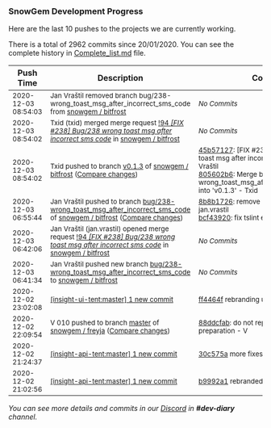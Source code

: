 
### SnowGem Development Progress

Here are the last 10 pushes to the projects we are currently working.

There is a total of 2962 commits since 20/01/2020. You can see the complete history in
 [Complete_list.md](Complete_list.md) file.

| Push Time | Description | Commits |
| --- | --- | --- |
| <sub>2020-12-03 08:54:03</sub> | <sub>Jan Vraštil removed branch bug/238-wrong_toast_msg_after_incorrect_sms_code from [snowgem / bitfrost](https://gitlab.com/snowgem/bitfrost)</sub> | <sub>_No Commits_</sub> |
| <sub>2020-12-03 08:54:02</sub> | <sub>Txid (txid) merged merge request [!94 *[FIX #238] Bug/238 wrong toast msg after incorrect sms code*](https://gitlab.com/snowgem/bitfrost/-/merge_requests/94) in [snowgem / bitfrost](https://gitlab.com/snowgem/bitfrost)</sub> | <sub>_No Commits_</sub> |
| <sub>2020-12-03 08:54:02</sub> | <sub>Txid pushed to branch [v0\.1\.3](https://gitlab.com/snowgem/bitfrost/commits/v0.1.3) of [snowgem / bitfrost](https://gitlab.com/snowgem/bitfrost) ([Compare changes](https://gitlab.com/snowgem/bitfrost/compare/c0f4a4bd4ec197af568c34a633f6f38cc3ec2392...805602b691f25d2e4bedc27d80c9fe654c1aa240))</sub> | <sub>[45b57127](https://gitlab.com/snowgem/bitfrost/-/commit/45b57127f3828c3754d73148a90b3f07d3d4f3a7): [FIX #238] Bug/238 wrong toast msg after incorrect sms code - Jan Vraštil<br>[805602b6](https://gitlab.com/snowgem/bitfrost/-/commit/805602b691f25d2e4bedc27d80c9fe654c1aa240): Merge branch 'bug/238-wrong_toast_msg_after_incorrect_sms_code' into 'v0.1.3' - Txid</sub> |
| <sub>2020-12-03 06:55:44</sub> | <sub>Jan Vraštil pushed to branch [bug/238\-wrong\_toast\_msg\_after\_incorrect\_sms\_code](https://gitlab.com/snowgem/bitfrost/commits/bug/238-wrong_toast_msg_after_incorrect_sms_code) of [snowgem / bitfrost](https://gitlab.com/snowgem/bitfrost) ([Compare changes](https://gitlab.com/snowgem/bitfrost/compare/0351c4b31241f291bbfac7c3a6324405aea97539...bcf439209c8fff5e3217966dc0e85a5d649287bb))</sub> | <sub>[8b8b1726](https://gitlab.com/snowgem/bitfrost/-/commit/8b8b17269fc4eb9a2cf3c8ee0d5852c6ee032e13): remove unwanted code - jan.vrastil<br>[bcf43920](https://gitlab.com/snowgem/bitfrost/-/commit/bcf439209c8fff5e3217966dc0e85a5d649287bb): fix tslint errors - jan.vrastil</sub> |
| <sub>2020-12-03 06:42:06</sub> | <sub>Jan Vraštil (jan.vrastil) opened merge request [!94 *[FIX #238] Bug/238 wrong toast msg after incorrect sms code*](https://gitlab.com/snowgem/bitfrost/-/merge_requests/94) in [snowgem / bitfrost](https://gitlab.com/snowgem/bitfrost)</sub> | <sub>_No Commits_</sub> |
| <sub>2020-12-03 06:41:34</sub> | <sub>Jan Vraštil pushed new branch [bug/238\-wrong\_toast\_msg\_after\_incorrect\_sms\_code](https://gitlab.com/snowgem/bitfrost/commits/bug/238-wrong_toast_msg_after_incorrect_sms_code) to [snowgem / bitfrost](https://gitlab.com/snowgem/bitfrost)</sub> | <sub>_No Commits_</sub> |
| <sub>2020-12-02 23:02:08</sub> | <sub>[[insight-ui-tent:master] 1 new commit](https://github.com/TENTOfficial/insight-ui-tent/commit/ff4464f4dcd4e55974e933969ed9f16093473d41)</sub> | <sub>[ff4464f](https://github.com/TENTOfficial/insight-ui-tent/commit/ff4464f4dcd4e55974e933969ed9f16093473d41) rebranding ui - ciripel</sub> |
| <sub>2020-12-02 22:09:54</sub> | <sub>V 010 pushed to branch [master](https://gitlab.com/snowgem/freyja/commits/master) of [snowgem / freyja](https://gitlab.com/snowgem/freyja) ([Compare changes](https://gitlab.com/snowgem/freyja/compare/290f667c7bcaea760285654ca743d5bd64b59d42...88ddcfab66d6d4da0895f87c122c6072b4151625))</sub> | <sub>[88ddcfab](https://gitlab.com/snowgem/freyja/-/commit/88ddcfab66d6d4da0895f87c122c6072b4151625): do not report status of nodes in preparation - V</sub> |
| <sub>2020-12-02 21:24:37</sub> | <sub>[[insight-api-tent:master] 1 new commit](https://github.com/TENTOfficial/insight-api-tent/commit/30c575a25a153536368f4f02a2e82c114508c965)</sub> | <sub>[30c575a](https://github.com/TENTOfficial/insight-api-tent/commit/30c575a25a153536368f4f02a2e82c114508c965) more fixes - ciripel</sub> |
| <sub>2020-12-02 21:02:56</sub> | <sub>[[insight-api-tent:master] 1 new commit](https://github.com/TENTOfficial/insight-api-tent/commit/b9992a1161ca1a97edafc847fee9a4654d7286de)</sub> | <sub>[b9992a1](https://github.com/TENTOfficial/insight-api-tent/commit/b9992a1161ca1a97edafc847fee9a4654d7286de) rebranded api to tent - ciripel</sub> |

_You can see more details and commits in our [Discord](https://discord.gg/zumGnbg) in **#dev-diary** channel._
